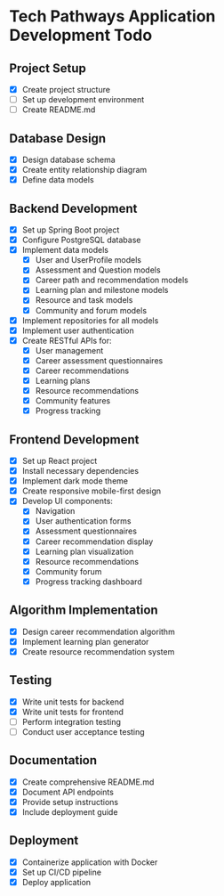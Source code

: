 # Tech Pathways Application Development Todo

## Project Setup
- [x] Create project structure
- [ ] Set up development environment
- [ ] Create README.md

## Database Design
- [x] Design database schema
- [x] Create entity relationship diagram
- [x] Define data models

## Backend Development
- [x] Set up Spring Boot project
- [x] Configure PostgreSQL database
- [x] Implement data models
  - [x] User and UserProfile models
  - [x] Assessment and Question models
  - [x] Career path and recommendation models
  - [x] Learning plan and milestone models
  - [x] Resource and task models
  - [x] Community and forum models
- [x] Implement repositories for all models
- [x] Implement user authentication
- [x] Create RESTful APIs for:
  - [x] User management
  - [x] Career assessment questionnaires
  - [x] Career recommendations
  - [x] Learning plans
  - [x] Resource recommendations
  - [x] Community features
  - [x] Progress tracking

## Frontend Development
- [x] Set up React project
- [x] Install necessary dependencies
- [x] Implement dark mode theme
- [x] Create responsive mobile-first design
- [x] Develop UI components:
  - [x] Navigation
  - [x] User authentication forms
  - [x] Assessment questionnaires
  - [x] Career recommendation display
  - [x] Learning plan visualization
  - [x] Resource recommendations
  - [x] Community forum
  - [x] Progress tracking dashboard

## Algorithm Implementation
- [x] Design career recommendation algorithm
- [x] Implement learning plan generator
- [x] Create resource recommendation system

## Testing
- [x] Write unit tests for backend
- [x] Write unit tests for frontend
- [ ] Perform integration testing
- [ ] Conduct user acceptance testing

## Documentation
- [x] Create comprehensive README.md
- [x] Document API endpoints
- [x] Provide setup instructions
- [x] Include deployment guide

## Deployment
- [x] Containerize application with Docker
- [x] Set up CI/CD pipeline
- [x] Deploy application
